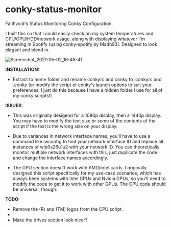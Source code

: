 # conky-status-monitor
Faithvoid's Status Monitoring Conky Configuration.

I built this so that I could easily check on my system temperatures and CPU/GPU/HDD/network usage, along with displaying whatever I'm streaming in Spotify (using conky-spotify by Madh93). Designed to look elegant and blend in.

![Screenshot_2021-05-02_16-48-41](https://user-images.githubusercontent.com/56975081/116827365-9af9ad00-ab66-11eb-83d8-23ac8c850ba1.png)


**INSTALLATION:**
- Extract to home folder and rename conkyrc and conky to .conkyrc and .conky (or modify the script or conky's launch options to suit your preferences, I just do this because I have a hidden folder I use for all of my conky scripts!)

**ISSUES:**
- This was originally desigend for a 1080p display, then a 1440p display. You may have to modify the text size or some of the contents of the script if the text is the wrong size on your display.

- Due to variances in network interface names, you'll have to use a command like iwconfig to find your network interface ID and replace all instances of wlp0s26u1u2 with your network ID. You can theoretically monitor multiple network interfaces with this, just duplicate the code and change the interface names accordingly.

- The GPU section doesn't work with AMD/Intel cards. I originally designed this script specifically for my use-case scenarios, which has always been systems with Intel CPUs and Nvidia GPUs,  so you'll need to modify the code to get it to work with other GPUs. The CPU code should be universal, though.


**TODO:**
- Remove the (R) and (TM) logos from the CPU script.
- 
- Make the drives section look nicer?
